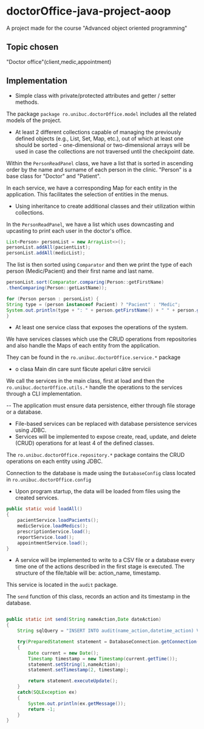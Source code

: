 # doctorOffice-java-project-aoop
A project made for the course "Advanced object oriented programming"

## Topic chosen
"Doctor office"(client,medic,appointment)

## Implementation

- Simple class with private/protected attributes and getter / setter methods.

The package `package ro.unibuc.doctorOffice.model` includes all the related models of the project.

- At least 2 different collections capable of managing the previously defined objects (e.g., List, Set, Map, etc.), out of which at least one should be sorted - one-dimensional or two-dimensional arrays will be used in case the collections are not traversed until the checkpoint date.

Within the `PersonReadPanel` class, we have a list that is sorted in ascending order by the name and surname of each person in the clinic. "Person" is a base class for "Doctor" and "Patient".

In each service, we have a corresponding Map for each entity in the application. This facilitates the selection of entities in the menus.

- Using inheritance to create additional classes and their utilization within collections.

In the `PersonReadPanel`, we have a list which uses downcasting and upcasting to print each user in the doctor's office.

```java
List<Person> personList = new ArrayList<>();
personList.addAll(pacientList);
personList.addAll(medicList);
```

The list is then sorted using `Comparator` and then we print the type of each person (Medic/Pacient) and their first name and last name.

```java
personList.sort(Comparator.comparing(Person::getFirstName)
.thenComparing(Person::getLastName));

for (Person person : personList) {
String type = (person instanceof Pacient) ? "Pacient" : "Medic";
System.out.println(type + ": " + person.getFirstName() + " " + person.getLastName());
}
```

- At least one service class that exposes the operations of the system.

We have services classes which use the CRUD operations from repositories and also handle the Maps of each entity from the application.

They can be found in the `ro.unibuc.doctorOffice.service.*` package

- o clasa Main din care sunt făcute apeluri către servicii

We call the services in the main class, first at load and then the `ro.unibuc.doctorOffice.utils.*` handle the operations to the services through a CLI implementation.

-- The application must ensure data persistence, either through file storage or a database.

- File-based services can be replaced with database persistence services using JDBC.
- Services will be implemented to expose create, read, update, and delete (CRUD) operations for at least 4 of the defined classes.

The `ro.unibuc.doctorOffice.repository.*` package contains the CRUD operations on each entity using JDBC.

Connection to the database is made using the `DatabaseConfig` class located in `ro.unibuc.doctorOffice.config`

- Upon program startup, the data will be loaded from files using the created services.

```java
public static void loadAll()
{
    pacientService.loadPacients();
    medicService.loadMedics();
    prescriptionService.load();
    reportService.load();
    appointmentService.load();
}
```

- A service will be implemented to write to a CSV file or a database every time one of the actions described in the first stage is executed. The structure of the file/table will be: action_name, timestamp.

This service is located in the `audit` package.

The `send` function of this class, records an action and its timestamp in the database.

```java

public static int send(String nameAction,Date dateAction)
{
    String sqlQuery = "INSERT INTO audit(name_action,datetime_action) VALUES(?,?)";

    try(PreparedStatement statement = DatabaseConnection.getConnection().prepareStatement(sqlQuery))
    {
        Date current = new Date();
        Timestamp timestamp = new Timestamp(current.getTime());
        statement.setString(1,nameAction);
        statement.setTimestamp(2, timestamp);

        return statement.executeUpdate();
    }
    catch(SQLException ex)
    {
        System.out.println(ex.getMessage());
        return -1;
    }
}

```
